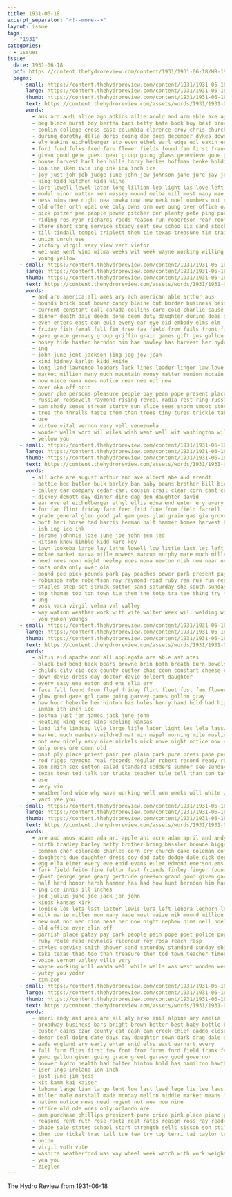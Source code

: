 ```yaml
---
title: 1931-06-18
excerpt_separator: "<!--more-->"
layout: issue
tags:
  - "1931"
categories:
  - issues
issue:
  date: 1931-06-18
  pdf: https://content.thehydroreview.com/content/1931/1931-06-18/HR-1931-06-18.pdf
  pages:
    - small: https://content.thehydroreview.com/content/1931/1931-06-18/small/HR-1931-06-18-01.jpg
      large: https://content.thehydroreview.com/content/1931/1931-06-18/large/HR-1931-06-18-01.jpg
      thumb: https://content.thehydroreview.com/content/1931/1931-06-18/thumbnails/HR-1931-06-18-01.jpg
      text: https://content.thehydroreview.com/assets/words/1931/1931-06-18/HR-1931-06-18-01.txt
      words:
        - aus ard audi alice ago adkins allie arold and arm able axe agne are acs amber all aid ave august author
        - beg blaze burst boy bertha bari betty bate book buy best brought bank ballew brad been buhl bobby begin barn blaine bandy black body boys bradley business bas buys bridgeport base brother books bus but berger browne back bell
        - conlin college cross case columbia clarence croy chris church clifton car companion cara call cai chop cream coin close chittenden churches curnutt charity chi cornell cook cornutt con care carmen cummins company christian creek child carte chis clyde cousin cole city clear carl can cox cotton
        - during dorothy della doris doing dee does december dykes down done door dear deal dark driver days duty delco dies duet dale doak doyle day deem drew
        - ely eakins eichelberger eto even ethel earl edge edl eakin error ear else
        - ford fund folks fred farm flower fields found fam first frances for frie foux fast front few friday from favor floor farmer forth field fost fire felton frost fatal felt full finch
        - given good gene guest gear group going glass genevieve gone garde geary garvey george grew glance generous grain gave
        - house harvest harl hen hills harry henkes hoffman henke holding homes holter hard hamilton heidebrecht hidden has had hope henry hamb howl hold her hopes hall han hour hem hurley hesser hydro halls hero hatfield hands high harmon hair held home
        - ion ina iken ivie ing ink ida inch ice
        - joy just joh job judge june john jew johnson jane jure jay jersey jewel jock jack
        - king kidd kitchen kida kline
        - lore lowell level later long lillian leo light las love left live lenora lan lights lemon loren linville living lay ling lawn lea like lasso lead land less large
        - model minor matter men massey mound melba mill most many mae mules march mon mildred man moore mere money market mei may madison made margery mea miner miles mccool middle mcbride members meats marshall more miller maxine mary milles
        - ness nims nee night nea nowka now new neck noel numbers not neumeyer nations never near ney norman needy
        - old offer orth opal oke only owns orm ove oung over office ower off olive
        - pick pitzer pee people power pitcher per plenty pete ping part press plant pleasant price pleasure pickup pardon place prey prayer pany
        - riding ros ryan richards roads reason run robertson rear room ralph ruth rate roe rinearson roy rose read rather row rates ridenour reading rex ren road round rode real rain ruby rowland red rea raha race
        - store short song service steady seat sow schoo six sand stock side sells supple stay spring summer state stonewall soe serene soon stage struck said start steven score see sun stove sad second shed small still stake school smith safe stevens seats ser staples simmons schools stan she son sons spies stockton sunday south
        - till tindall tempel triplett them tie texas treasure tim trailer top tene trucks than turn the thy times taken tank ten tor tian then try tour trip tinder tree too thurs town ton
        - union unruh use
        - victory virgil very view vent vietor
        - wei was went wind wilma weeks wit week wayne working willing wharton while william wife weatherford wheel whit way works with work western weaver wai window williams walter wilm winter willetta wheat ward well worley will wanda
        - young yellow
    - small: https://content.thehydroreview.com/content/1931/1931-06-18/small/HR-1931-06-18-02.jpg
      large: https://content.thehydroreview.com/content/1931/1931-06-18/large/HR-1931-06-18-02.jpg
      thumb: https://content.thehydroreview.com/content/1931/1931-06-18/thumbnails/HR-1931-06-18-02.jpg
      text: https://content.thehydroreview.com/assets/words/1931/1931-06-18/HR-1931-06-18-02.txt
      words:
        - and are america all ames ary ach american able arthur aus
        - bounds brick bout bower bandy blaine but border business bess best bowels burgman better bryan big bae brother
        - current constant call canada collins card cold charlie cause columbia chery come can con comes cea cunning caress cates charm cream congress
        - dinner death dais deeds done deem duty daughter during does day date demand damp dense
        - even enters east ean eula every ear eye eid embody elms elm
        - friday fish femal fall fin free fae field from fails front fine fay for felton
        - gave grace germany group griffin grain games gift gus gallon glory gol glade gloria game goes gas german
        - hosey hide hasten herndon him hae hawley has harvest her hydro hack half health home hands homes human happy harris huge how hold
        - ing
        - john june jent jackson jing jog joy jean
        - kind kidney karlin kidd knife
        - long land lawrence leaders lack lines leader linger law love lincoln lap like look late lane lawn line less laws
        - market million many much mountain money matter munion mccain mis mckinley more maple mach most miller made may maples must mellon mana
        - now niece nana news notice near nee not new
        - over oka off orin
        - power phe persons pleasure people pay pean pope present place pose plan prophet porting person pro port peace powers park pain
        - russian roosevelt raymond rising reveal radia rest ring russi reason read ruby ruhl reck rui
        - sam shady sense stream sturdy sun slice sees storm smoot stockton sweet standing samuel shell see session soon standard stimson she shade shores sherman state shower sells stands selves still special speaks say sunday ship son saffron stand
        - tree tho thralls taste them than trees tiny tures trickle take throw then thing texas try tran the times
        - use
        - virtue vital vernon very vell venezuela
        - wonder wells word wil wiles wish went well wit washington wilson west walls was war why williams wide want with will world
        - yellow you
    - small: https://content.thehydroreview.com/content/1931/1931-06-18/small/HR-1931-06-18-03.jpg
      large: https://content.thehydroreview.com/content/1931/1931-06-18/large/HR-1931-06-18-03.jpg
      thumb: https://content.thehydroreview.com/content/1931/1931-06-18/thumbnails/HR-1931-06-18-03.jpg
      text: https://content.thehydroreview.com/assets/words/1931/1931-06-18/HR-1931-06-18-03.txt
      words:
        - all ache are august arthur and ave albert abe aud arendt
        - bettie bec butler bulk barley ban baby beans brother bill bicker blum bernie buy barnes bristow black bright bares borger bayer both bay been bacon best boucher
        - calley car company cedar carl cousin crail clear corn cant carney cutting call can come custer canton cool cream coffee city curnutt chester clark comfort came
        - dickey demott day dinner dine dag den daughter david
        - ear everet eichelberger ethyl ellis edna end enter ery every elma egg
        - for fan flint friday farm fred frid fune from field farrell fields ferguson foot fill far friend farmer fry few florence french former first
        - grade general glen good gal gam goes glad grain gas gia grover guthrie
        - hoff hari horse had harris herman half hammer homes harvest harsy hasel husband harry her home homer heidebrecht hoffman has hugh hot hon herbert heh hom hose haye helps how henley hafer hydro
        - ish ing ice ink
        - jerome johnnie jose june joe john jen jed
        - kitson know kimble kidd karo koy
        - lawn lookeba large lay lathe lowell low little last let left long lanore law lia lie leo light lines labor
        - mckee market marva mille mowers marcum murphy mare much miller menary mone monday miss muir machin mound made morning mac mary mahoney mer
        - need nees noon night neeley noes nona newton nish now near new note ner
        - oats onda only over ola
        - pound pee pick pounds park pay peaches power pork present payne pon paylor port place poe
        - robinson rate robertson roy raymond road ruby ren rus run ree ready rie russell richardson
        - staples step set struck sutton sand saturday she south sunday scott size sister som saving salt see sanne sickles schantz self schurer sack sell supper service sheldon sis son special
        - top thomas too ton town tie them the tote tra tee thing try towns
        - ung
        - voss vaca virgil velma val valley
        - way watson weather work with wife walter week will welding winter want went wykert washer wheat was
        - you yukon youngs
    - small: https://content.thehydroreview.com/content/1931/1931-06-18/small/HR-1931-06-18-04.jpg
      large: https://content.thehydroreview.com/content/1931/1931-06-18/large/HR-1931-06-18-04.jpg
      thumb: https://content.thehydroreview.com/content/1931/1931-06-18/thumbnails/HR-1931-06-18-04.jpg
      text: https://content.thehydroreview.com/assets/words/1931/1931-06-18/HR-1931-06-18-04.txt
      words:
        - altus aid apache and all applegate are able ast ates
        - black bud bend back bears browne brin both breath burn bowels bowen bland better brown beams berry but beaver brought bros been big below body brother business
        - childs city cid cox county custer chas coon constant cheese coe colic cardella class chi cost call company cable castoria cream can come christian cake cry
        - down davis dress day doctor davie delbert daughter
        - every easy ene eaton end ens ella ery
        - face fall found from floyd friday flint fleet fost fam flowers full french few first finger fuel for fletcher
        - glow good gave gol game going garvey games gollon gray
        - haw hour heberle her hinton has holes henry hand hold had high hater hawkins harder har home held hart hydro him hose hey
        - inman ith inch ice
        - joshua just jen james jack june john
        - keating king keep kins keeling kansas
        - land life lindsay lyle large litle labor light les lela lasswell leslie lye less low lower little last lark lookeba late
        - market much members mildred mat min mapel morning mile muslin maree moses muller moth many motter mens mork monday more man mon miss miner
        - not new nicely navy nice nickels nick nove night notice now ning
        - only ones ore omen old
        - past ply place priest pair pee plain park pure press pane per
        - rod riggs raymond real records regular robert record ready route ringler ruth
        - son smith sox sutton salad standard sodders summer see sunday style spies som sarr shirts suit six sam sons silk she sun swiss saturday store service stores school styles shad
        - texas town ted talk tor trucks teacher tule tell than ton tate tongue take taste them the tennessee tan taylor tine
        - use
        - very vin
        - weatherford wide why wave working well wen weeks will white watch work went with wes want wava wilma winter wells wanta wilson weight while was week
        - yard yee you
    - small: https://content.thehydroreview.com/content/1931/1931-06-18/small/HR-1931-06-18-05.jpg
      large: https://content.thehydroreview.com/content/1931/1931-06-18/large/HR-1931-06-18-05.jpg
      thumb: https://content.thehydroreview.com/content/1931/1931-06-18/thumbnails/HR-1931-06-18-05.jpg
      text: https://content.thehydroreview.com/assets/words/1931/1931-06-18/HR-1931-06-18-05.txt
      words:
        - are aud amos adams ada ari apple ani acre adam april and andy angeles all alexander aid arts
        - birth bradley barley betty brother bring bassler browne bigger blakley billie better blain best brought brown bright ben bell been barber business big box
        - common chor colorado charles corn cry church cake coleman comes cate collins carl company cream carolyn city caddo cousins chittenden chelf care card car canyon curnutt crest
        - daughters due daughter dress doy dad date dodge dale dick deputy dan dei dame day
        - egg ella elmer every eve enid evans euler edmond emerson ems excellent
        - fark field feito fine felton fast friends finley finger found forget fargo frances friday from first fender for farm frost
        - ghost george gene geary gertrude greeson grand good given gave garden guest general grain group games
        - half herd honor harsh hammer has had how hunt herndon him harold hydro henke home high her hinton
        - ing ice innis ill inches
        - jed julius june joe jack jon john
        - kinds kansas kirk
        - louise los leta last latter lewis lura left lenora leghorn lovely lee later lown let larger lucky leah lawn long little
        - milk marie miller mon many made must maize mik mound million monday man mccool martha more mac mile miss marlow maurice method mans
        - new not nor nen nina neas ner now night nephew nims nell noel never
        - old office over olin off
        - parrish place patsy pay park people pain pope poet police pop pikes phyllis phillips
        - ruby route read reynolds ridenour roy rosa reach rasp
        - styles service smith shower sand saturday standard sunday shirley sons schools soon sister style seems she sales springs sale sights school sing sire scott send swan sells sell see slemp son seen sedan star schantz show starts surprise stephenson
        - take texas thad too than treasure then tod town teacher times trail tony tey thurs them the thom tuttle
        - voice vernon valley ville very
        - wayne working will wanda well while wells was west wooden week white williams weatherford wish william went way worley world wil woodman with wheat
        - yutzy you yoder
        - zim zoe
    - small: https://content.thehydroreview.com/content/1931/1931-06-18/small/HR-1931-06-18-06.jpg
      large: https://content.thehydroreview.com/content/1931/1931-06-18/large/HR-1931-06-18-06.jpg
      thumb: https://content.thehydroreview.com/content/1931/1931-06-18/thumbnails/HR-1931-06-18-06.jpg
      text: https://content.thehydroreview.com/assets/words/1931/1931-06-18/HR-1931-06-18-06.txt
      words:
        - ameri andy and ares are all aly arko anil alpine ary amelia
        - broadway business bars bright brown better best baby bottle bag bandy battle bers been bob buys bost bun billy bui bull board boy beans bank brothers both boys bill buy
        - custer cains czar county cat cash cam creek chief caddo close courts curtis canada city change chell chester court cecil corn comfort carnegie clyde coolidge clock car chance cope cattle cale can cubbage cane college cogar colony cap coffee
        - demar deal doing date days day daughter down dark drag dale dandy davis dodge doris daring der
        - eads england ery early enter enid else east earhart every
        - fall farm flies first few foot from farms ford field frank felton fly former for fing friends fare full
        - gump gallon given going grade greet garvey good governor
        - hoover hydro health had holter hinton hold has hamilton hawthorne hardware house her harding head hutchinson hume held hess hatfield
        - iser ings ireland ion inch
        - just june jim jess
        - kit kamm kai kaiser
        - lahoma lange liam large lent low last lead lege lie lee laws long ladson light line lookeba live louis leach lard league
        - miller male marshall made monday mellon middle market means margaret more men must main money masters martin matter miles mur monks mitchell members
        - nation notice news need nugent not new now nine
        - office old ode ores only orlando ore
        - pum purchase phillips president pure price pink place piano pian plant page plan present pounds peck pinto per pound pele
        - reasons rent ruth rose raetz rest rates reason ross ray ready red reed room reas read richert
        - shape sale states school start strength sells sisson son still smith small salt summer see speech save sasha spray standard store sugar sam selling seed sedan sidney sayre skill soon stacey sunday sul style second september salmon stock saturday state sherman
        - them tow tickel trac tall tue tew try top terri tai taylor texas the taken ten ties than town
        - union
        - virgil voth vote
        - washita weatherford was way wheel week watch with work weight williams won william wells while west weeks will walter wright walke white went wilma wife
        - yea you
        - ziegler
---
```


The Hydro Review from 1931-06-18

<!--more-->

